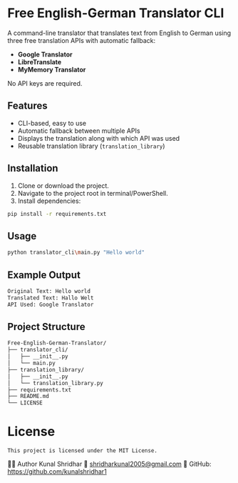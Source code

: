 # Free English-German Translator CLI

A command-line translator that translates text from English to German using three free translation APIs with automatic fallback:

- **Google Translator**
- **LibreTranslate**
- **MyMemory Translator**

No API keys are required.


## Features

- CLI-based, easy to use
- Automatic fallback between multiple APIs
- Displays the translation along with which API was used
- Reusable translation library (`translation_library`)



## Installation

1. Clone or download the project.
2. Navigate to the project root in terminal/PowerShell.
3. Install dependencies:

```bash
pip install -r requirements.txt
```
## Usage
```bash
python translator_cli\main.py "Hello world"
```
## Example Output
```bash
Original Text: Hello world
Translated Text: Hallo Welt
API Used: Google Translator
```
## Project Structure
```bash
Free-English-German-Translator/
├── translator_cli/
│   ├── __init__.py
│   └── main.py
├── translation_library/
│   ├── __init__.py
│   └── translation_library.py
├── requirements.txt
├── README.md
└── LICENSE
```
# License

    This project is licensed under the MIT License.


👨‍💻 Author
Kunal Shridhar
📧 shridharkunal2005@gmail.com
🔗 GitHub: https://github.com/kunalshridhar1





